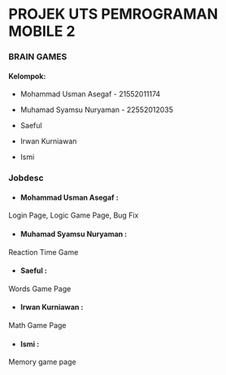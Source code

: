 # PROJEK UTS PEMROGRAMAN MOBILE 2

### BRAIN GAMES

#### Kelompok:

- Mohammad Usman Asegaf - 21552011174

- Muhamad Syamsu Nuryaman - 22552012035

- Saeful

- Irwan Kurniawan

- Ismi
####

### Jobdesc
- #### Mohammad Usman Asegaf :

Login Page, Logic Game Page, Bug Fix

- #### Muhamad Syamsu Nuryaman :

Reaction Time Game

- #### Saeful :

Words Game Page 

- #### Irwan Kurniawan :

Math Game Page

- #### Ismi :

Memory game page





